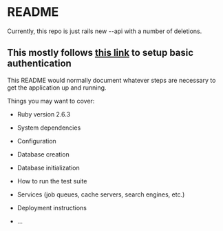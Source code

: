 # README

Currently, this repo is just rails new --api with a number of deletions.

This mostly follows [this link](https://www.pluralsight.com/guides/token-based-authentication-with-ruby-on-rails-5-api) to
setup basic authentication
----------
This README would normally document whatever steps are necessary to get the
application up and running.

Things you may want to cover:

* Ruby version
2.6.3

* System dependencies

* Configuration

* Database creation

* Database initialization

* How to run the test suite

* Services (job queues, cache servers, search engines, etc.)

* Deployment instructions

* ...
